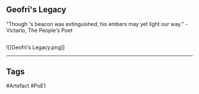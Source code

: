 ## Geofri's Legacy
"Though 's beacon was extinguished,
his embers may yet light our way."
\- Victario, The People's Poet
##
![[Geofri's Legacy.png]]

---
## Tags
#Artefact
#PoE1